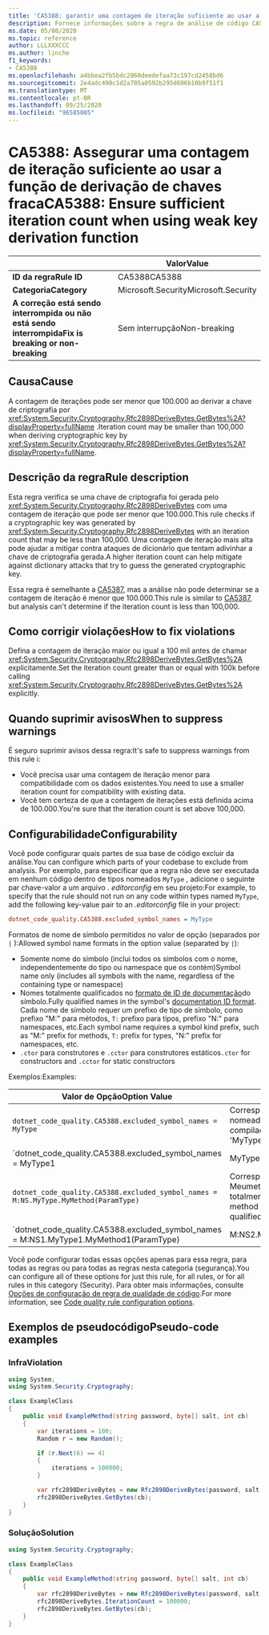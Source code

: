 ```yaml
---
title: 'CA5388: garantir uma contagem de iteração suficiente ao usar a função de derivação de chave fraca (análise de código)'
description: Fornece informações sobre a regra de análise de código CA5388, incluindo causas, como corrigir violações e quando suprimir.
ms.date: 05/08/2020
ms.topic: reference
author: LLLXXXCCC
ms.author: linche
f1_keywords:
- CA5388
ms.openlocfilehash: a4bbea2fb5bdc2860deedefaa73c197cd2458bd6
ms.sourcegitcommit: 2e4adc490c1d2a705a0592b295d606b10b9f51f1
ms.translationtype: MT
ms.contentlocale: pt-BR
ms.lasthandoff: 09/25/2020
ms.locfileid: "96585005"
---
```

# <a name="ca5388-ensure-sufficient-iteration-count-when-using-weak-key-derivation-function"></a><span data-ttu-id="4590b-103">CA5388: Assegurar uma contagem de iteração suficiente ao usar a função de derivação de chaves fraca</span><span class="sxs-lookup"><span data-stu-id="4590b-103">CA5388: Ensure sufficient iteration count when using weak key derivation function</span></span>

| | <span data-ttu-id="4590b-104">Valor</span><span class="sxs-lookup"><span data-stu-id="4590b-104">Value</span></span> |
|-|-|
| <span data-ttu-id="4590b-105">**ID da regra**</span><span class="sxs-lookup"><span data-stu-id="4590b-105">**Rule ID**</span></span> |<span data-ttu-id="4590b-106">CA5388</span><span class="sxs-lookup"><span data-stu-id="4590b-106">CA5388</span></span>|
| <span data-ttu-id="4590b-107">**Categoria**</span><span class="sxs-lookup"><span data-stu-id="4590b-107">**Category**</span></span> |<span data-ttu-id="4590b-108">Microsoft.Security</span><span class="sxs-lookup"><span data-stu-id="4590b-108">Microsoft.Security</span></span>|
| <span data-ttu-id="4590b-109">**A correção está sendo interrompida ou não está sendo interrompida**</span><span class="sxs-lookup"><span data-stu-id="4590b-109">**Fix is breaking or non-breaking**</span></span> |<span data-ttu-id="4590b-110">Sem interrupção</span><span class="sxs-lookup"><span data-stu-id="4590b-110">Non-breaking</span></span>|

## <a name="cause"></a><span data-ttu-id="4590b-111">Causa</span><span class="sxs-lookup"><span data-stu-id="4590b-111">Cause</span></span>

<span data-ttu-id="4590b-112">A contagem de iterações pode ser menor que 100.000 ao derivar a chave de criptografia por <xref:System.Security.Cryptography.Rfc2898DeriveBytes.GetBytes%2A?displayProperty=fullName> .</span><span class="sxs-lookup"><span data-stu-id="4590b-112">Iteration count may be smaller than 100,000 when deriving cryptographic key by <xref:System.Security.Cryptography.Rfc2898DeriveBytes.GetBytes%2A?displayProperty=fullName>.</span></span>

## <a name="rule-description"></a><span data-ttu-id="4590b-113">Descrição da regra</span><span class="sxs-lookup"><span data-stu-id="4590b-113">Rule description</span></span>

<span data-ttu-id="4590b-114">Esta regra verifica se uma chave de criptografia foi gerada pelo <xref:System.Security.Cryptography.Rfc2898DeriveBytes> com uma contagem de iteração que pode ser menor que 100.000.</span><span class="sxs-lookup"><span data-stu-id="4590b-114">This rule checks if a cryptographic key was generated by <xref:System.Security.Cryptography.Rfc2898DeriveBytes> with an iteration count that may be less than 100,000.</span></span> <span data-ttu-id="4590b-115">Uma contagem de iteração mais alta pode ajudar a mitigar contra ataques de dicionário que tentam adivinhar a chave de criptografia gerada.</span><span class="sxs-lookup"><span data-stu-id="4590b-115">A higher iteration count can help mitigate against dictionary attacks that try to guess the generated cryptographic key.</span></span>

<span data-ttu-id="4590b-116">Essa regra é semelhante a [CA5387](ca5387.md), mas a análise não pode determinar se a contagem de iteração é menor que 100.000.</span><span class="sxs-lookup"><span data-stu-id="4590b-116">This rule is similar to [CA5387](ca5387.md), but analysis can't determine if the iteration count is less than 100,000.</span></span>

## <a name="how-to-fix-violations"></a><span data-ttu-id="4590b-117">Como corrigir violações</span><span class="sxs-lookup"><span data-stu-id="4590b-117">How to fix violations</span></span>

<span data-ttu-id="4590b-118">Defina a contagem de iteração maior ou igual a 100 mil antes de chamar <xref:System.Security.Cryptography.Rfc2898DeriveBytes.GetBytes%2A> explicitamente.</span><span class="sxs-lookup"><span data-stu-id="4590b-118">Set the iteration count greater than or equal with 100k before calling <xref:System.Security.Cryptography.Rfc2898DeriveBytes.GetBytes%2A> explicitly.</span></span>

## <a name="when-to-suppress-warnings"></a><span data-ttu-id="4590b-119">Quando suprimir avisos</span><span class="sxs-lookup"><span data-stu-id="4590b-119">When to suppress warnings</span></span>

<span data-ttu-id="4590b-120">É seguro suprimir avisos dessa regra:</span><span class="sxs-lookup"><span data-stu-id="4590b-120">It's safe to suppress warnings from this rule i:</span></span>

- <span data-ttu-id="4590b-121">Você precisa usar uma contagem de iteração menor para compatibilidade com os dados existentes.</span><span class="sxs-lookup"><span data-stu-id="4590b-121">You need to use a smaller iteration count for compatibility with existing data.</span></span>
- <span data-ttu-id="4590b-122">Você tem certeza de que a contagem de iterações está definida acima de 100.000.</span><span class="sxs-lookup"><span data-stu-id="4590b-122">You're sure that the iteration count is set above 100,000.</span></span>

## <a name="configurability"></a><span data-ttu-id="4590b-123">Configurabilidade</span><span class="sxs-lookup"><span data-stu-id="4590b-123">Configurability</span></span>

<span data-ttu-id="4590b-124">Você pode configurar quais partes de sua base de código excluir da análise.</span><span class="sxs-lookup"><span data-stu-id="4590b-124">You can configure which parts of your codebase to exclude from analysis.</span></span> <span data-ttu-id="4590b-125">Por exemplo, para especificar que a regra não deve ser executada em nenhum código dentro de tipos nomeados `MyType` , adicione o seguinte par chave-valor a um arquivo *. editorconfig* em seu projeto:</span><span class="sxs-lookup"><span data-stu-id="4590b-125">For example, to specify that the rule should not run on any code within types named `MyType`, add the following key-value pair to an *.editorconfig* file in your project:</span></span>

```ini
dotnet_code_quality.CA5388.excluded_symbol_names = MyType
```

<span data-ttu-id="4590b-126">Formatos de nome de símbolo permitidos no valor de opção (separados por `|` ):</span><span class="sxs-lookup"><span data-stu-id="4590b-126">Allowed symbol name formats in the option value (separated by `|`):</span></span>

- <span data-ttu-id="4590b-127">Somente nome do símbolo (inclui todos os símbolos com o nome, independentemente do tipo ou namespace que os contém)</span><span class="sxs-lookup"><span data-stu-id="4590b-127">Symbol name only (includes all symbols with the name, regardless of the containing type or namespace)</span></span>
- <span data-ttu-id="4590b-128">Nomes totalmente qualificados no [formato de ID de documentação](https://github.com/dotnet/csharplang/blob/master/spec/documentation-comments.md#id-string-format)do símbolo.</span><span class="sxs-lookup"><span data-stu-id="4590b-128">Fully qualified names in the symbol's [documentation ID format](https://github.com/dotnet/csharplang/blob/master/spec/documentation-comments.md#id-string-format).</span></span> <span data-ttu-id="4590b-129">Cada nome de símbolo requer um prefixo de tipo de símbolo, como prefixo "M:" para métodos, `T:` prefixo para tipos, prefixo "N:" para namespaces, etc.</span><span class="sxs-lookup"><span data-stu-id="4590b-129">Each symbol name requires a symbol kind prefix, such as "M:" prefix for methods, `T:` prefix for types, "N:" prefix for namespaces, etc.</span></span>
- <span data-ttu-id="4590b-130">`.ctor` para construtores e `.cctor` para construtores estáticos</span><span class="sxs-lookup"><span data-stu-id="4590b-130">`.ctor` for constructors and `.cctor` for static constructors</span></span>

<span data-ttu-id="4590b-131">Exemplos:</span><span class="sxs-lookup"><span data-stu-id="4590b-131">Examples:</span></span>

| <span data-ttu-id="4590b-132">Valor de Opção</span><span class="sxs-lookup"><span data-stu-id="4590b-132">Option Value</span></span> | <span data-ttu-id="4590b-133">Resumo</span><span class="sxs-lookup"><span data-stu-id="4590b-133">Summary</span></span> |
| --- | --- |
|`dotnet_code_quality.CA5388.excluded_symbol_names = MyType` | <span data-ttu-id="4590b-134">Corresponde a todos os símbolos nomeados ' com MyType ' na compilação</span><span class="sxs-lookup"><span data-stu-id="4590b-134">Matches all symbols named 'MyType' in the compilation</span></span>
|`dotnet_code_quality.CA5388.excluded_symbol_names = MyType1|MyType2` | <span data-ttu-id="4590b-135">Corresponde a todos os símbolos denominados ' MyType1 ' ou ' MyType2 ' na compilação</span><span class="sxs-lookup"><span data-stu-id="4590b-135">Matches all symbols named either 'MyType1' or 'MyType2' in the compilation</span></span>
|`dotnet_code_quality.CA5388.excluded_symbol_names = M:NS.MyType.MyMethod(ParamType)` | <span data-ttu-id="4590b-136">Corresponde ao método específico ' Meumetodo ' com determinada assinatura totalmente qualificada</span><span class="sxs-lookup"><span data-stu-id="4590b-136">Matches specific method 'MyMethod' with given fully qualified signature</span></span>
|`dotnet_code_quality.CA5388.excluded_symbol_names = M:NS1.MyType1.MyMethod1(ParamType)|M:NS2.MyType2.MyMethod2(ParamType)` | <span data-ttu-id="4590b-137">Corresponde aos métodos específicos ' MyMethod1 ' e ' MyMethod2 ' com a respectiva assinatura totalmente qualificada</span><span class="sxs-lookup"><span data-stu-id="4590b-137">Matches specific methods 'MyMethod1' and 'MyMethod2' with respective fully qualified signature</span></span>

<span data-ttu-id="4590b-138">Você pode configurar todas essas opções apenas para essa regra, para todas as regras ou para todas as regras nesta categoria (segurança).</span><span class="sxs-lookup"><span data-stu-id="4590b-138">You can configure all of these options for just this rule, for all rules, or for all rules in this category (Security).</span></span> <span data-ttu-id="4590b-139">Para obter mais informações, consulte [Opções de configuração de regra de qualidade de código](../code-quality-rule-options.md).</span><span class="sxs-lookup"><span data-stu-id="4590b-139">For more information, see [Code quality rule configuration options](../code-quality-rule-options.md).</span></span>

## <a name="pseudo-code-examples"></a><span data-ttu-id="4590b-140">Exemplos de pseudocódigo</span><span class="sxs-lookup"><span data-stu-id="4590b-140">Pseudo-code examples</span></span>

### <a name="violation"></a><span data-ttu-id="4590b-141">Infra</span><span class="sxs-lookup"><span data-stu-id="4590b-141">Violation</span></span>

```csharp
using System;
using System.Security.Cryptography;

class ExampleClass
{
    public void ExampleMethod(string password, byte[] salt, int cb)
    {
        var iterations = 100;
        Random r = new Random();

        if (r.Next(6) == 4)
        {
            iterations = 100000;
        }

        var rfc2898DeriveBytes = new Rfc2898DeriveBytes(password, salt, iterations);
        rfc2898DeriveBytes.GetBytes(cb);
    }
}
```

### <a name="solution"></a><span data-ttu-id="4590b-142">Solução</span><span class="sxs-lookup"><span data-stu-id="4590b-142">Solution</span></span>

```csharp
using System.Security.Cryptography;

class ExampleClass
{
    public void ExampleMethod(string password, byte[] salt, int cb)
    {
        var rfc2898DeriveBytes = new Rfc2898DeriveBytes(password, salt);
        rfc2898DeriveBytes.IterationCount = 100000;
        rfc2898DeriveBytes.GetBytes(cb);
    }
}
```
